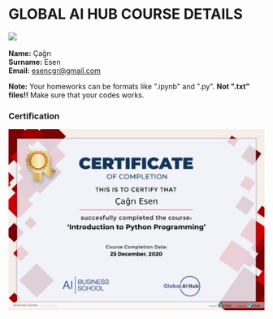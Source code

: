 # GLOBAL AI HUB COURSE DETAILS
![](img/logo.png)

**Name:** Çağrı  
**Surname:** Esen  
**Email:** esencgr@gmail.com 

**Note:** Your homeworks can be formats like ".ipynb" and ".py". **Not ".txt" files!!** Make sure that your codes works.  


### Certification
![](certification.png)

